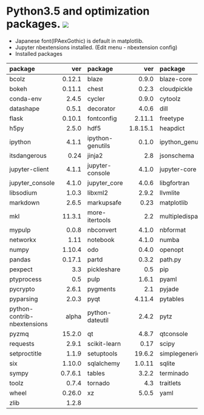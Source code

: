 Python3.5 and optimization packages. [![](https://badge.imagelayers.io/tsutomu7/opt-python:latest.svg)](https://imagelayers.io/?images=tsutomu7/opt-python:latest)
======

- Japanese font(IPAexGothic) is default in matplotlib.
- Jupyter nbextensions installed. (Edit menu - nbextension config)
- Installed packages

package|ver|package|ver|package|ver|package|ver
:--|--:|:--|--:|:--|--:|:--|--:
bcolz|0.12.1|blaze|0.9.0|blaze-core|0.9.0|blist|1.3.6
bokeh|0.11.1|chest|0.2.3|cloudpickle|0.1.1|conda|3.19.1
conda-env|2.4.5|cycler|0.9.0|cytoolz|0.7.5|dask|0.7.6
datashape|0.5.1|decorator|4.0.6|dill|0.2.4|fastcache|1.0.2
flask|0.10.1|fontconfig|2.11.1|freetype|2.5.5|funcdesigner|0.5620
h5py|2.5.0|hdf5|1.8.15.1|heapdict|1.0.0|ipykernel|4.2.2
ipython|4.1.1|ipython-genutils|0.1.0|ipython_genutils|0.1.0|ipywidgets|4.1.1
itsdangerous|0.24|jinja2|2.8|jsonschema|2.4.0|jupyter|1.0.0
jupyter-client|4.1.1|jupyter-console|4.1.0|jupyter-core|4.0.6|jupyter_client|4.1.1
jupyter_console|4.1.0|jupyter_core|4.0.6|libgfortran|1.0|libpng|1.6.17
libsodium|1.0.3|libxml2|2.9.2|llvmlite|0.8.0|locket|0.2.0
markdown|2.6.5|markupsafe|0.23|matplotlib|1.5.1|mistune|0.7.1
mkl|11.3.1|more-itertools|2.2|multipledispatch|0.4.8|myopenopt|0.0.1
mypulp|0.0.8|nbconvert|4.1.0|nbformat|4.0.1|ncurses|5.9
networkx|1.11|notebook|4.1.0|numba|0.23.1|numexpr|2.4.6
numpy|1.10.4|odo|0.4.0|openopt|0.5625|openssl|1.0.2f
pandas|0.17.1|partd|0.3.2|path.py|8.1.2|patsy|0.4.0
pexpect|3.3|pickleshare|0.5|pip|8.0.2|psutil|3.4.2
ptyprocess|0.5|pulp|1.6.1|pyaml|15.8.2|pycosat|0.6.1
pycrypto|2.6.1|pygments|2.1|pyjade|4.0.0|pymongo|3.0.3
pyparsing|2.0.3|pyqt|4.11.4|pytables|3.2.2|python|3.5.1
python-contrib-nbextensions|alpha|python-dateutil|2.4.2|pytz|2015.7|pyyaml|3.11
pyzmq|15.2.0|qt|4.8.7|qtconsole|4.1.1|readline|6.2
requests|2.9.1|scikit-learn|0.17|scipy|0.17.0|seaborn|0.7.0
setproctitle|1.1.9|setuptools|19.6.2|simplegeneric|0.8.1|sip|4.16.9
six|1.10.0|sqlalchemy|1.0.11|sqlite|3.9.2|statsmodels|0.6.1
sympy|0.7.6.1|tables|3.2.2|terminado|0.5|tk|8.5.18
toolz|0.7.4|tornado|4.3|traitlets|4.1.0|werkzeug|0.11.3
wheel|0.26.0|xz|5.0.5|yaml|0.1.6|zeromq|4.1.3
zlib|1.2.8||||||
